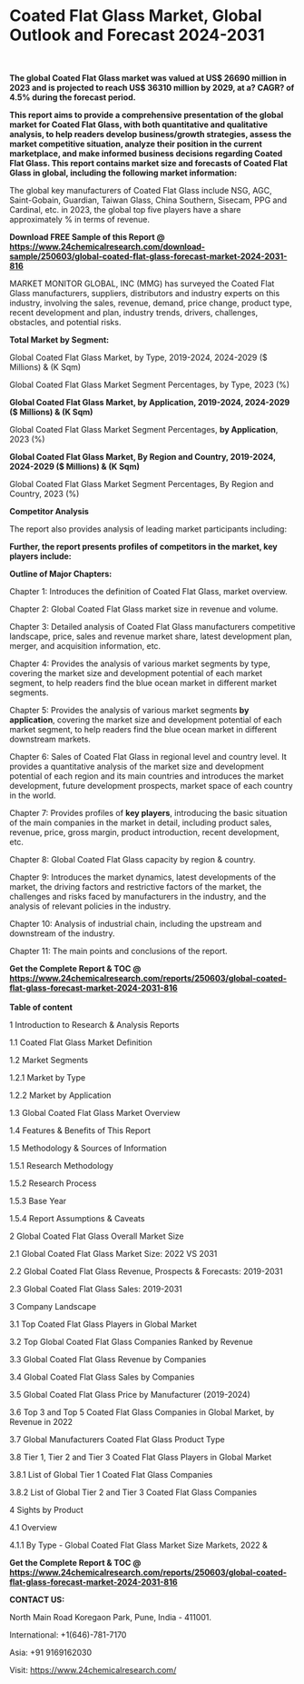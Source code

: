 <h1>Coated Flat Glass Market, Global Outlook and Forecast 2024-2031</h1><br/><p><strong>The global Coated Flat Glass market was valued at US$ 26690 million in 2023 and is projected to reach US$ 36310 million by 2029, at a? <strong>CAGR</strong>? of 4.5% during the forecast period.</strong></p><p><strong>This report aims to provide a comprehensive presentation of the global market for Coated Flat Glass, with both quantitative and qualitative analysis, to help readers develop business/growth strategies, assess the market competitive situation, analyze their position in the current marketplace, and make informed business decisions regarding Coated Flat Glass. This report contains market size and forecasts of Coated Flat Glass in global, including the following market information:</strong></p><p>The global key manufacturers of Coated Flat Glass include NSG, AGC, Saint-Gobain, Guardian, Taiwan Glass, China Southern, Sisecam, PPG and Cardinal, etc. in 2023, the global top five players have a share approximately % in terms of revenue.</p><div><b>Download FREE Sample of this Report @ <a href="https://www.24chemicalresearch.com/download-sample/250603/global-coated-flat-glass-forecast-market-2024-2031-816">https://www.24chemicalresearch.com/download-sample/250603/global-coated-flat-glass-forecast-market-2024-2031-816</a></b></div><p>MARKET MONITOR GLOBAL, INC (MMG) has surveyed the Coated Flat Glass manufacturers, suppliers, distributors and industry experts on this industry, involving the sales, revenue, demand, price change, product type, recent development and plan, industry trends, drivers, challenges, obstacles, and potential risks.</p><p><strong>Total Market by Segment:</strong></p><p>Global Coated Flat Glass Market, by Type, 2019-2024, 2024-2029 ($ Millions) & (K Sqm)</p><p>Global Coated Flat Glass Market Segment Percentages, by Type, 2023 (%)</p><p><strong>Global Coated Flat Glass Market, <strong>by Application</strong>, 2019-2024, 2024-2029 ($ Millions) & (K Sqm)</strong></p><p>Global Coated Flat Glass Market Segment Percentages, <strong>by Application</strong>, 2023 (%)</p><p><strong>Global Coated Flat Glass Market, By Region and Country, 2019-2024, 2024-2029 ($ Millions) & (K Sqm)</strong></p><p>Global Coated Flat Glass Market Segment Percentages, By Region and Country, 2023 (%)</p><p><strong>Competitor Analysis</strong></p><p>The report also provides analysis of leading market participants including:</p><p><strong>Further, the report presents profiles of competitors in the market, <strong>key players</strong> include:</strong></p><p><strong>Outline of Major Chapters:</strong></p><p>Chapter 1: Introduces the definition of Coated Flat Glass, market overview.</p><p>Chapter 2: Global Coated Flat Glass market size in revenue and volume.</p><p>Chapter 3: Detailed analysis of Coated Flat Glass manufacturers competitive landscape, price, sales and revenue market share, latest development plan, merger, and acquisition information, etc.</p><p>Chapter 4: Provides the analysis of various market segments by type, covering the market size and development potential of each market segment, to help readers find the blue ocean market in different market segments.</p><p>Chapter 5: Provides the analysis of various market segments <strong>by application</strong>, covering the market size and development potential of each market segment, to help readers find the blue ocean market in different downstream markets.</p><p>Chapter 6: Sales of Coated Flat Glass in regional level and country level. It provides a quantitative analysis of the market size and development potential of each region and its main countries and introduces the market development, future development prospects, market space of each country in the world.</p><p>Chapter 7: Provides profiles of <strong>key players</strong>, introducing the basic situation of the main companies in the market in detail, including product sales, revenue, price, gross margin, product introduction, recent development, etc.</p><p>Chapter 8: Global Coated Flat Glass capacity by region & country.</p><p>Chapter 9: Introduces the market dynamics, latest developments of the market, the driving factors and restrictive factors of the market, the challenges and risks faced by manufacturers in the industry, and the analysis of relevant policies in the industry.</p><p>Chapter 10: Analysis of industrial chain, including the upstream and downstream of the industry.</p><p>Chapter 11: The main points and conclusions of the report.</p><div><b>Get the Complete Report & TOC @ <a href="https://www.24chemicalresearch.com/reports/250603/global-coated-flat-glass-forecast-market-2024-2031-816">https://www.24chemicalresearch.com/reports/250603/global-coated-flat-glass-forecast-market-2024-2031-816</a></b></div><br><b>Table of content</b><p>1 Introduction to Research & Analysis Reports<br />
 
  1.1 Coated Flat Glass Market Definition<br />
 
  1.2 Market Segments<br />
 
  1.2.1 Market by Type<br />
 
  1.2.2 Market by Application<br />
 
  1.3 Global Coated Flat Glass Market Overview<br />
 
  1.4 Features & Benefits of This Report<br />
 
  1.5 Methodology & Sources of Information<br />
 
  1.5.1 Research Methodology<br />
 
  1.5.2 Research Process<br />
 
  1.5.3 Base Year<br />
 
  1.5.4 Report Assumptions & Caveats<br />
 
 2 Global Coated Flat Glass Overall Market Size<br />
 
  2.1 Global Coated Flat Glass Market Size: 2022 VS 2031<br />
 
  2.2 Global Coated Flat Glass Revenue, Prospects & Forecasts: 2019-2031<br />
 
  2.3 Global Coated Flat Glass Sales: 2019-2031<br />
 
 3 Company Landscape<br />
 
  3.1 Top Coated Flat Glass Players in Global Market<br />
 
  3.2 Top Global Coated Flat Glass Companies Ranked by Revenue<br />
 
  3.3 Global Coated Flat Glass Revenue by Companies<br />
 
  3.4 Global Coated Flat Glass Sales by Companies<br />
 
  3.5 Global Coated Flat Glass Price by Manufacturer (2019-2024)<br />
 
  3.6 Top 3 and Top 5 Coated Flat Glass Companies in Global Market, by Revenue in 2022<br />
 
  3.7 Global Manufacturers Coated Flat Glass Product Type<br />
 
  3.8 Tier 1, Tier 2 and Tier 3 Coated Flat Glass Players in Global Market<br />
 
  3.8.1 List of Global Tier 1 Coated Flat Glass Companies<br />
 
  3.8.2 List of Global Tier 2 and Tier 3 Coated Flat Glass Companies<br />
 
 4 Sights by Product<br />
 
  4.1 Overview<br />
 
  4.1.1 By Type - Global Coated Flat Glass Market Size Markets, 2022 &<br><div><b>Get the Complete Report & TOC @ <a href="https://www.24chemicalresearch.com/reports/250603/global-coated-flat-glass-forecast-market-2024-2031-816">https://www.24chemicalresearch.com/reports/250603/global-coated-flat-glass-forecast-market-2024-2031-816</a></b></div></p>
 
 <b>CONTACT US:</b><br>
 
 North Main Road Koregaon Park, Pune, India - 411001.<br/>
 
 International: +1(646)-781-7170<br/>
 
 Asia: +91 9169162030<br/>
 
 Visit: <a href="https://www.24chemicalresearch.com/">https://www.24chemicalresearch.com/</a>
 
 <br>